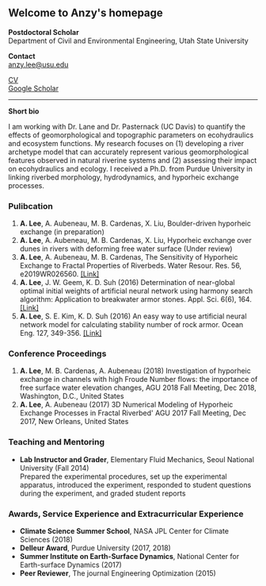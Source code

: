 ## Welcome to Anzy's homepage


**Postdoctoral Scholar**  
Department of Civil and Environmental Engineering, Utah State University

**Contact**  
anzy.lee@usu.edu

[CV](https://anzylee.github.io/anzyLee.pdf)  
[Google Scholar](https://scholar.google.com/citations?user=g0oQ7wwAAAAJ&hl=en)

---

**Short bio**

I am working with Dr. Lane and Dr. Pasternack (UC Davis) to quantify the effects of geomorphological and topographic parameters on ecohydraulics and ecosystem functions. My research focuses on (1) developing a river archetype model that can accurately represent various geomorphological features observed in natural riverine systems and (2) assessing their impact on ecohydraulics and ecology. I received a Ph.D. from Purdue University in linking riverbed morphology, hydrodynamics, and hyporheic exchange processes. 

### Pulibcation
1. **A. Lee**, A. Aubeneau, M. B. Cardenas, X. Liu, Boulder-driven hyporheic exchange (in preparation)
2. **A. Lee**, A. Aubeneau, M. B. Cardenas, X. Liu, Hyporheic exchange over dunes in rivers with deforming free water surface (Under review)
3. **A. Lee**, A. Aubeneau, M. B. Cardenas, The Sensitivity of Hyporheic Exchange to Fractal Properties of Riverbeds. Water Resour. Res. 56, e2019WR026560. [[Link]](https://www.sciencedirect.com/science/article/pii/S0029801816304498)
4. **A. Lee**, J. W. Geem, K. D. Suh (2016) Determination of near-global optimal initial weights of artificial neural network using harmony search algorithm: Application to breakwater armor stones. Appl. Sci. 6(6), 164. [[Link]](https://agupubs.onlinelibrary.wiley.com/doi/abs/10.1029/2019WR026560)
5. **A. Lee**, S. E. Kim, K. D. Suh (2016) An easy way to use artificial neural network model for calculating stability number of rock armor. Ocean Eng. 127, 349-356. [[Link]](https://www.sciencedirect.com/science/article/pii/S0029801816304498)

### Conference Proceedings
1. **A. Lee**, M. B. Cardenas, A. Aubeneau (2018) Investigation of hyporheic exchange in channels with high Froude Number flows: the importance of free surface water elevation changes, AGU 2018 Fall Meeting, Dec 2018, Washington, D.C., United States 
2. **A. Lee**, A. Aubeneau (2017) 3D Numerical Modeling of Hyporheic Exchange Processes in Fractal Riverbed' AGU 2017 Fall Meeting, Dec 2017, New Orleans, United States 

### Teaching and Mentoring
* **Lab Instructor and Grader**, Elementary Fluid Mechanics, Seoul National University (Fall 2014)  
Prepared the experimental procedures, set up the experimental apparatus, introduced the experiment, responded to student questions during the experiment, and graded student reports 

### Awards, Service Experience and Extracurricular Experience
* **Climate Science Summer School**, NASA JPL Center for Climate Sciences (2018)
* **Delleur Award**, Purdue University (2017, 2018)
* **Summer Institute on Earth-Surface Dynamics**, National Center for Earth-surface Dynamics (2017)
* **Peer Reviewer**, The journal Engineering Optimization (2015)
